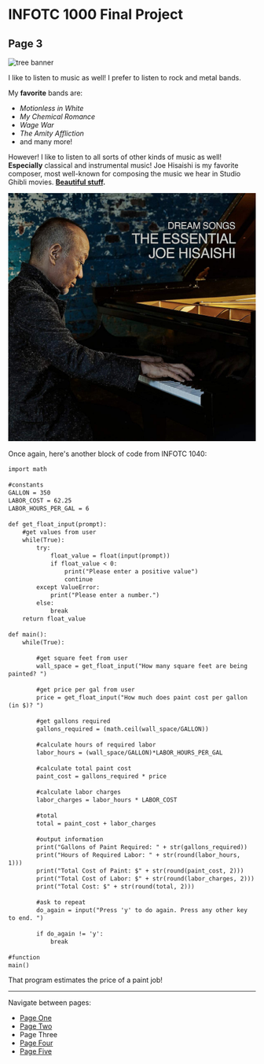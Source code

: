 # INFOTC 1000 Final Project
## Page 3
![tree banner](https://www.ppt-backgrounds.net/uploads/tree-banner-quality-image.jpeg)

I like to listen to music as well! I prefer to listen to rock and metal bands.

My **favorite** bands are:
- *Motionless in White*
- *My Chemical Romance*
- *Wage War*
- *The Amity Affliction*
- and many more!

However! I like to listen to all sorts of other kinds of music as well! **Especially** classical and instrumental music!
Joe Hisaishi is my favorite composer, most well-known for composing the music we hear in Studio Ghibli movies. **[Beautiful stuff](https://www.youtube.com/watch?v=TK1Ij_-mank).**

![Joe Hisaishi](joehisaishi.jpg)

Once again, here's another block of code from INFOTC 1040:
```
import math

#constants
GALLON = 350
LABOR_COST = 62.25
LABOR_HOURS_PER_GAL = 6

def get_float_input(prompt):
    #get values from user
    while(True):
        try:
            float_value = float(input(prompt))
            if float_value < 0:
                print("Please enter a positive value")
                continue
        except ValueError:
            print("Please enter a number.")
        else:
            break
    return float_value

def main():
    while(True):

        #get square feet from user
        wall_space = get_float_input("How many square feet are being painted? ")

        #get price per gal from user
        price = get_float_input("How much does paint cost per gallon (in $)? ")

        #get gallons required
        gallons_required = (math.ceil(wall_space/GALLON))

        #calculate hours of required labor
        labor_hours = (wall_space/GALLON)*LABOR_HOURS_PER_GAL

        #calculate total paint cost
        paint_cost = gallons_required * price

        #calculate labor charges
        labor_charges = labor_hours * LABOR_COST

        #total
        total = paint_cost + labor_charges

        #output information
        print("Gallons of Paint Required: " + str(gallons_required))
        print("Hours of Required Labor: " + str(round(labor_hours, 1)))
        print("Total Cost of Paint: $" + str(round(paint_cost, 2)))
        print("Total Cost of Labor: $" + str(round(labor_charges, 2)))
        print("Total Cost: $" + str(round(total, 2)))

        #ask to repeat
        do_again = input("Press 'y' to do again. Press any other key to end. ")

        if do_again != 'y':
            break

#function
main()
```

That program estimates the price of a paint job!

---

Navigate between pages:
- [Page One](page1.md)
- [Page Two](page2.md)
- Page Three
- [Page Four](page4.md)
- [Page Five](page5.md)
